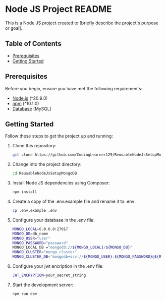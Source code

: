 # Node JS Project README

This is a Node JS project created to [briefly describe the project's purpose or goal].

## Table of Contents

-   [Prerequisites](#prerequisites)
-   [Getting Started](#getting-started)
<!-- -   [Project Structure](#project-structure)
-   [Usage](#usage)
-   [Configuration](#configuration)
-   [Contributing](#contributing)
-   [License](#license) -->

## Prerequisites

Before you begin, ensure you have met the following requirements:

-   [Node.js](https://nodejs.org) (^20.9.0)
-   [npm](https://www.npmjs.com) (^10.1.0)
-   [Database](#configure-database) (MySQL)

## Getting Started

Follow these steps to get the project up and running:

1.  Clone this repository:

    ```bash
    git clone https://github.com/CodingLearner129/ReusableNodeJsSetupMongoDB.git
    ```

2.  Change into the project directory:

    ```bash
    cd ReusableNodeJsSetupMongoDB
    ```

3.  Install Node JS dependencies using Composer:

    ```bash
    npm install
    ```

4.  Create a copy of the .env.example file and rename it to .env:

    ```bash
    cp .env.example .env
    ```

5.  Configure your database in the .env file:

    ```bash
    MONGO_LOCAL=0.0.0.0:27017
    MONGO_DB=db_name
    MONGO_USER="user"
    MONGO_PASSWORD="password"
    MONGO_LOCAL_DB ="mongodb://${MONGO_LOCAL}/${MONGO_DB}"
    MONGO_CLUSTER="mongo_cluster"
    MONGO_CLUSTER_DB="mongodb+srv://${MONGO_USER}:${MONGO_PASSWORD}@${MONGO_CLUSTER}.mongodb.net/${MONGO_DB}?retryWrites=true&w=majority&appName=Cluster0"
    ```
5.  Configure your jwt encription in the .env file:

    ```bash
    JWT_ENCRYPTION=your_secret_string
    ```

6.  Start the development server:

    ```bash
    npm run dev
    ```

